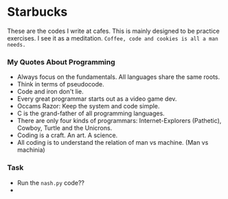 # Starbucks

These are the codes I write at cafes. This is mainly designed to be practice exercises. I see it as a meditation. `Coffee, code and cookies is all a man needs.`


### My Quotes About Programming

- Always focus on the fundamentals. All languages share the same roots.
- Think in terms of pseudocode. 
- Code and iron don't lie.
- Every great programmar starts out as a video game dev.
- Occams Razor: Keep the system and code simple.
- C is the grand-father of all programming languages.
- There are only four kinds of programmars: Internet-Explorers (Pathetic), Cowboy, Turtle and the Unicrons.
- Coding is a craft. An art. A science. 
- All coding is to understand the relation of man vs machine. (Man vs machinia)


### Task

- Run the `nash.py` code??
- 







